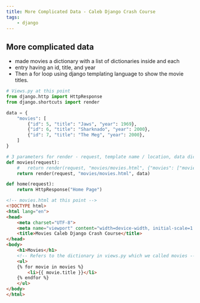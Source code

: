 ```yaml
---
title: More Complicated Data - Caleb Django Crash Course
tags:
    - django
---
```


## More complicated data
- made movies a dictionary with a list of dictionaries inside and each 
- entry having an id, title, and year
- Then a for loop using django templating language to show the movie titles.
``` python
# Views.py at this point
from django.http import HttpResponse
from django.shortcuts import render

data = {
    "movies": [
        {"id": 5, "title": "Jaws", "year": 1969},
        {"id": 6, "title": "Sharknado", "year": 2000},
        {"id": 7, "title": "The Meg", "year": 2000},
    ]
}

# 3 parameters for render - request, template name / location, data dictionary
def movies(request):
    #   return render(request, "movies/movies.html", {"movies": ["movie1", "movie2"]})
    return render(request, "movies/movies.html", data)

def home(request):
    return HttpResponse("Home Page")

```
``` html
<!-- movies.html at this point -->
<!DOCTYPE html>
<html lang="en">
<head>
    <meta charset="UTF-8">
    <meta name="viewport" content="width=device-width, initial-scale=1.0">
    <title>Movies Caleb Django Crash Course</title>
</head>
<body>
    <h1>Movies</h1>
    <!-- Refers to the dictionary in views.py which we called movies -->
    <ul>
    {% for movie in movies %}
        <li>{{ movie.title }}</li>
    {% endfor %}
    </ul>
</body>
</html>
```
